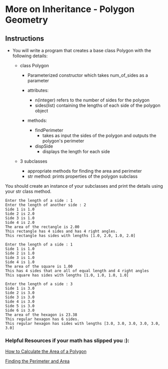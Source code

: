 # More on Inheritance - Polygon Geometry 

## Instructions
- You will write a program that creates a base class Polygon with the following details:
   - class Polygon 
      - Parameterized constructor which takes num_of_sides as a parameter   
      - attributes: 
         - n(integer) refers to the number of sides for the polygon
         - sides(list) containing the lengths of each side of the polygon object
      
      - methods: 
         - findPerimeter
            - takes as input the sides of the polygon and outputs the polygon's perimeter
        - dispSide
            - displays the length for each side
            
   - 3 subclasses
      - appropriate methods for finding the area and perimeter
      - str method: prints properties of the polygon subclass
      
You should create an instance of your subclasses and print the details using your str class method. 
```Example: 
Enter the length of a side : 1
Enter the length of another side : 2
Side 1 is 1.0
Side 2 is 2.0
Side 3 is 1.0
Side 4 is 2.0
The area of the rectangle is 2.00
This rectangle has 4 sides and has 4 right angles.
This rectangle has sides with lengths [1.0, 2.0, 1.0, 2.0]

Enter the length of a side : 1
Side 1 is 1.0
Side 2 is 1.0
Side 3 is 1.0
Side 4 is 1.0
The area of the square is 1.00
This has 4 sides that are all of equal length and 4 right angles
This square has sides with lengths [1.0, 1.0, 1.0, 1.0] 

Enter the length of a side : 3
Side 1 is 3.0
Side 2 is 3.0
Side 3 is 3.0
Side 4 is 3.0
Side 5 is 3.0
Side 6 is 3.0
The area of the hexagon is 23.38
This regular hexagon has 6 sides.
This regular hexagon has sides with lengths [3.0, 3.0, 3.0, 3.0, 3.0, 3.0] 
```

### Helpful Resources if your math has slipped you :):

[How to Calculate the Area of a Polygon](https://www.wikihow.com/Calculate-the-Area-of-a-Polygon#targetText=To%20find%20the%20area%20of%20a%20regular%20polygon%2C%20all%20you,is%20perpendicular%20to%20that%20side)

[Finding the Perimeter and Area](https://www.montereyinstitute.org/courses/DevelopmentalMath/COURSE_TEXT2_RESOURCE/U07_L2_T2_text_final.html)
